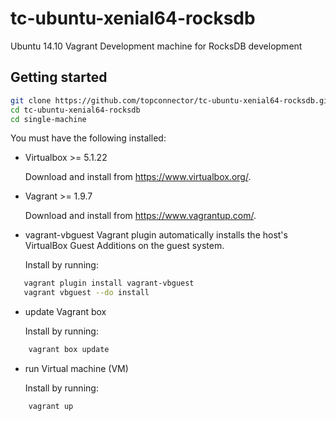 # tc-ubuntu-xenial64-rocksdb

Ubuntu 14.10 Vagrant Development machine for RocksDB development

## Getting started

```bash
git clone https://github.com/topconnector/tc-ubuntu-xenial64-rocksdb.git
cd tc-ubuntu-xenial64-rocksdb
cd single-machine
```

You must have the following installed:

* Virtualbox >= 5.1.22

  Download and install from https://www.virtualbox.org/.

* Vagrant >= 1.9.7

  Download and install from https://www.vagrantup.com/.

* vagrant-vbguest Vagrant plugin
  automatically installs the host's VirtualBox Guest Additions on the guest system.

  Install by running: 

```bash
   vagrant plugin install vagrant-vbguest
   vagrant vbguest --do install
```

 
* update Vagrant box

  Install by running: 
    
```bash
    vagrant box update
```
    
* run Virtual machine (VM)

  Install by running: 
  
```bash
    vagrant up
```

